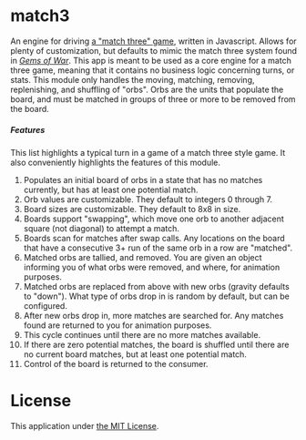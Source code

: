 # match3

An engine for driving [a "match three" game](https://en.wikipedia.org/wiki/Category:Match_3_games), written in Javascript. Allows for plenty of customization, but defaults to mimic the match three system found in [*Gems of War*](https://www.youtube.com/watch?v=GGWdqf1BnXo&t=13s). This app is meant to be used as a core engine for a match three game, meaning that it contains no business logic concerning turns, or stats. This module only handles the moving, matching, removing, replenishing, and shuffling of "orbs". Orbs are the units that populate the board, and must be matched in groups of three or more to be removed from the board.

##### Features

This list highlights a typical turn in a game of a match three style game. It also conveniently highlights the features of this module.

1. Populates an initial board of orbs in a state that has no matches currently, but has at least one potential match.
0. Orb values are customizable. They default to integers 0 through 7.
0. Board sizes are customizable. They default to 8x8 in size.
0. Boards support "swapping", which move one orb to another adjacent square (not diagonal) to attempt a match.
0. Boards scan for matches after swap calls. Any locations on the board that have a consecutive 3+ run of the same orb in a row are "matched".
0. Matched orbs are tallied, and removed. You are given an object informing you of what orbs were removed, and where, for animation purposes.
0. Matched orbs are replaced from above with new orbs (gravity defaults to "down"). What type of orbs drop in is random by default, but can be configured.
0. After new orbs drop in, more matches are searched for. Any matches found are returned to you for animation purposes.
0. This cycle continues until there are no more matches available.
0. If there are zero potential matches, the board is shuffled until there are no current board matches, but at least one potential match.
0. Control of the board is returned to the consumer.


# License

This application under [the MIT License](./LICENSE).
